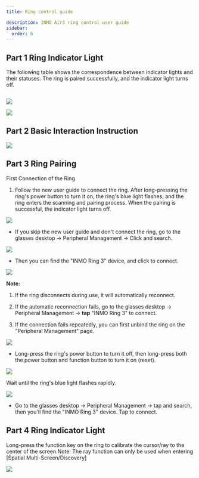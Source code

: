 ```yaml
---
title: Ring control guide

description: INMO Air3 ring control user guide
sidebar:
  order: 6
---
```


## Part 1 Ring Indicator Light

The follow~~i~~ng table shows the correspondence between indicator lights and their statuses.
The ring is paired successfully, and the indicator light turns off.

![]()

![](public/images/air3/ring-1.png)

![](public/images/air3/ring-2.png)

## Part 2 Basic Interaction Instruction

![](public/images/air3/ring-3.png)

## Part 3 Ring Pairing

First Connection of the Ring

1. Follow the new user guide to connect the ring. After long-pressing the ring's power button to turn it on, the ring's blue light flashes, and the ring enters the scanning and pairing process. When the pairing is successful, the indicator light turns off.

![](public/images/air3/ring-4.png)



* If you skip the new user guide and don't connect the ring, go to the glasses desktop -> Peripheral Management -> Click and search.

![](public/images/air3/ring-5.png)

* Then you can find the "INMO Ring 3" device, and click to connect.

![](public/images/air3/ring-6.png)

**Note:**

1. If the ring disconnects during use, it will automatically reconnect.

2. If the automatic reconnection fails, go to the glasses desktop -> Peripheral Management -> **tap** "INMO Ring 3" to connect.

3. If the connection fails repeatedly, you can first unbind the ring on the "Peripheral Management" page.

![](public/images/air3/ring-7.png)

* Long-press the ring's power button to turn it off, then long-press both the power button and function button to turn it on (reset).

![](public/images/air3/ring-8.png)

Wait until the ring's blue light flashes rapidly.

![](public/images/air3/ring-9.jpg)

* Go to the glasses desktop -> Peripheral Management -> tap and search, then you'll find the "INMO Ring 3" device. Tap to connect.


## Part 4  Ring Indicator Light

Long-press the function key on the ring to calibrate the cursor/ray to the center of the screen.Note: The ray function can only be used when entering \[Spatial Multi-Screen/Discovery]

![](public/images/air3/ring-10.png)

























































